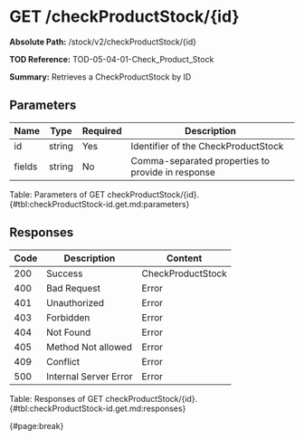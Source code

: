 <!--
    ATTENTION: This file was generated via gradle!
               Do NOT manually edit this file! Any such changes will be overwritten!
-->

# GET /checkProductStock/{id}

**Absolute Path:** /stock/v2/checkProductStock/{id}

**TOD Reference:** TOD-05-04-01-Check_Product_Stock

**Summary:** Retrieves a CheckProductStock by ID

## Parameters

| Name | Type | Required | Description |
| ------ | ------ | --- | ------------ |
| id | string | Yes | Identifier of the CheckProductStock |
| fields | string | No | Comma-separated properties to provide in response |

Table: Parameters of GET checkProductStock/{id}. {#tbl:checkProductStock-id.get.md:parameters}

## Responses

| Code | Description | Content |
|------|-------------|---------|
| 200 | Success | CheckProductStock |
| 400 | Bad Request | Error |
| 401 | Unauthorized | Error |
| 403 | Forbidden | Error |
| 404 | Not Found | Error |
| 405 | Method Not allowed | Error |
| 409 | Conflict | Error |
| 500 | Internal Server Error | Error |

Table: Responses of GET checkProductStock/{id}. {#tbl:checkProductStock-id.get.md:responses}

{#page:break}
